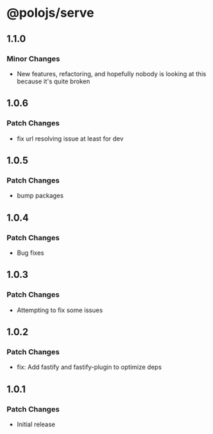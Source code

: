 # @polojs/serve

## 1.1.0

### Minor Changes

- New features, refactoring, and hopefully nobody is looking at this because it's quite broken

## 1.0.6

### Patch Changes

- fix url resolving issue at least for dev

## 1.0.5

### Patch Changes

- bump packages

## 1.0.4

### Patch Changes

- Bug fixes

## 1.0.3

### Patch Changes

- Attempting to fix some issues

## 1.0.2

### Patch Changes

- fix: Add fastify and fastify-plugin to optimize deps

## 1.0.1

### Patch Changes

- Initial release

